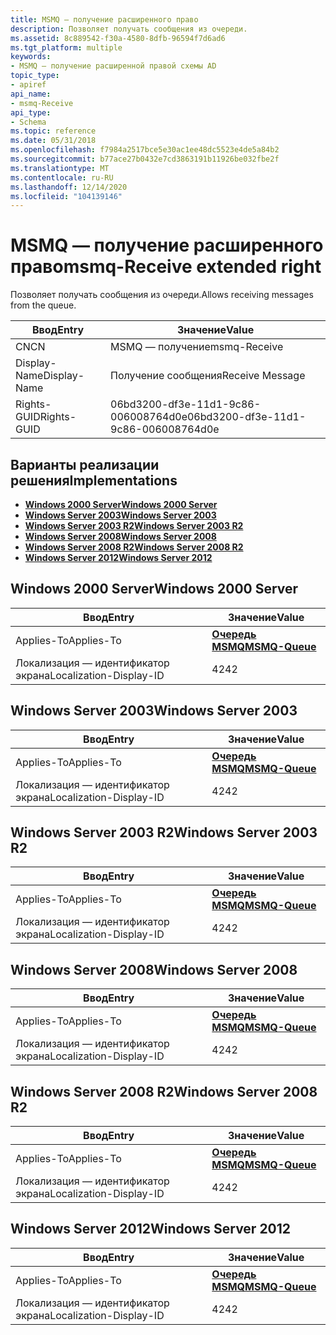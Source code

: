 ```yaml
---
title: MSMQ — получение расширенного право
description: Позволяет получать сообщения из очереди.
ms.assetid: 8c889542-f30a-4580-8dfb-96594f7d6ad6
ms.tgt_platform: multiple
keywords:
- MSMQ — получение расширенной правой схемы AD
topic_type:
- apiref
api_name:
- msmq-Receive
api_type:
- Schema
ms.topic: reference
ms.date: 05/31/2018
ms.openlocfilehash: f7984a2517bce5e30ac1ee48dc5523e4de5a84b2
ms.sourcegitcommit: b77ace27b0432e7cd3863191b11926be032fbe2f
ms.translationtype: MT
ms.contentlocale: ru-RU
ms.lasthandoff: 12/14/2020
ms.locfileid: "104139146"
---
```

# <a name="msmq-receive-extended-right"></a><span data-ttu-id="24a90-104">MSMQ — получение расширенного право</span><span class="sxs-lookup"><span data-stu-id="24a90-104">msmq-Receive extended right</span></span>

<span data-ttu-id="24a90-105">Позволяет получать сообщения из очереди.</span><span class="sxs-lookup"><span data-stu-id="24a90-105">Allows receiving messages from the queue.</span></span>



| <span data-ttu-id="24a90-106">Ввод</span><span class="sxs-lookup"><span data-stu-id="24a90-106">Entry</span></span> | <span data-ttu-id="24a90-107">Значение</span><span class="sxs-lookup"><span data-stu-id="24a90-107">Value</span></span> |
|--------------|--------------------------------------|
| <span data-ttu-id="24a90-108">CN</span><span class="sxs-lookup"><span data-stu-id="24a90-108">CN</span></span>           | <span data-ttu-id="24a90-109">MSMQ — получение</span><span class="sxs-lookup"><span data-stu-id="24a90-109">msmq-Receive</span></span>                         |
| <span data-ttu-id="24a90-110">Display-Name</span><span class="sxs-lookup"><span data-stu-id="24a90-110">Display-Name</span></span> | <span data-ttu-id="24a90-111">Получение сообщения</span><span class="sxs-lookup"><span data-stu-id="24a90-111">Receive Message</span></span>                      |
| <span data-ttu-id="24a90-112">Rights-GUID</span><span class="sxs-lookup"><span data-stu-id="24a90-112">Rights-GUID</span></span>  | <span data-ttu-id="24a90-113">06bd3200-df3e-11d1-9c86-006008764d0e</span><span class="sxs-lookup"><span data-stu-id="24a90-113">06bd3200-df3e-11d1-9c86-006008764d0e</span></span> |



## <a name="implementations"></a><span data-ttu-id="24a90-114">Варианты реализации решения</span><span class="sxs-lookup"><span data-stu-id="24a90-114">Implementations</span></span>

-   [<span data-ttu-id="24a90-115">**Windows 2000 Server**</span><span class="sxs-lookup"><span data-stu-id="24a90-115">**Windows 2000 Server**</span></span>](#windows-2000-server)
-   [<span data-ttu-id="24a90-116">**Windows Server 2003**</span><span class="sxs-lookup"><span data-stu-id="24a90-116">**Windows Server 2003**</span></span>](#windows-server-2003)
-   [<span data-ttu-id="24a90-117">**Windows Server 2003 R2**</span><span class="sxs-lookup"><span data-stu-id="24a90-117">**Windows Server 2003 R2**</span></span>](#windows-server-2003-r2)
-   [<span data-ttu-id="24a90-118">**Windows Server 2008**</span><span class="sxs-lookup"><span data-stu-id="24a90-118">**Windows Server 2008**</span></span>](#windows-server-2008)
-   [<span data-ttu-id="24a90-119">**Windows Server 2008 R2**</span><span class="sxs-lookup"><span data-stu-id="24a90-119">**Windows Server 2008 R2**</span></span>](#windows-server-2008-r2)
-   [<span data-ttu-id="24a90-120">**Windows Server 2012**</span><span class="sxs-lookup"><span data-stu-id="24a90-120">**Windows Server 2012**</span></span>](#windows-server-2012)

## <a name="windows-2000-server"></a><span data-ttu-id="24a90-121">Windows 2000 Server</span><span class="sxs-lookup"><span data-stu-id="24a90-121">Windows 2000 Server</span></span>



| <span data-ttu-id="24a90-122">Ввод</span><span class="sxs-lookup"><span data-stu-id="24a90-122">Entry</span></span> | <span data-ttu-id="24a90-123">Значение</span><span class="sxs-lookup"><span data-stu-id="24a90-123">Value</span></span> |
|-------------------------|----------------------------------------------|
| <span data-ttu-id="24a90-124">Applies-To</span><span class="sxs-lookup"><span data-stu-id="24a90-124">Applies-To</span></span>              | [<span data-ttu-id="24a90-125">**Очередь MSMQ**</span><span class="sxs-lookup"><span data-stu-id="24a90-125">**MSMQ-Queue**</span></span>](c-msmqqueue.md)<br/> |
| <span data-ttu-id="24a90-126">Локализация — идентификатор экрана</span><span class="sxs-lookup"><span data-stu-id="24a90-126">Localization-Display-ID</span></span> | <span data-ttu-id="24a90-127">42</span><span class="sxs-lookup"><span data-stu-id="24a90-127">42</span></span>                                           |



## <a name="windows-server-2003"></a><span data-ttu-id="24a90-128">Windows Server 2003</span><span class="sxs-lookup"><span data-stu-id="24a90-128">Windows Server 2003</span></span>



| <span data-ttu-id="24a90-129">Ввод</span><span class="sxs-lookup"><span data-stu-id="24a90-129">Entry</span></span> | <span data-ttu-id="24a90-130">Значение</span><span class="sxs-lookup"><span data-stu-id="24a90-130">Value</span></span> |
|-------------------------|----------------------------------------------|
| <span data-ttu-id="24a90-131">Applies-To</span><span class="sxs-lookup"><span data-stu-id="24a90-131">Applies-To</span></span>              | [<span data-ttu-id="24a90-132">**Очередь MSMQ**</span><span class="sxs-lookup"><span data-stu-id="24a90-132">**MSMQ-Queue**</span></span>](c-msmqqueue.md)<br/> |
| <span data-ttu-id="24a90-133">Локализация — идентификатор экрана</span><span class="sxs-lookup"><span data-stu-id="24a90-133">Localization-Display-ID</span></span> | <span data-ttu-id="24a90-134">42</span><span class="sxs-lookup"><span data-stu-id="24a90-134">42</span></span>                                           |



## <a name="windows-server-2003-r2"></a><span data-ttu-id="24a90-135">Windows Server 2003 R2</span><span class="sxs-lookup"><span data-stu-id="24a90-135">Windows Server 2003 R2</span></span>



| <span data-ttu-id="24a90-136">Ввод</span><span class="sxs-lookup"><span data-stu-id="24a90-136">Entry</span></span> | <span data-ttu-id="24a90-137">Значение</span><span class="sxs-lookup"><span data-stu-id="24a90-137">Value</span></span> |
|-------------------------|----------------------------------------------|
| <span data-ttu-id="24a90-138">Applies-To</span><span class="sxs-lookup"><span data-stu-id="24a90-138">Applies-To</span></span>              | [<span data-ttu-id="24a90-139">**Очередь MSMQ**</span><span class="sxs-lookup"><span data-stu-id="24a90-139">**MSMQ-Queue**</span></span>](c-msmqqueue.md)<br/> |
| <span data-ttu-id="24a90-140">Локализация — идентификатор экрана</span><span class="sxs-lookup"><span data-stu-id="24a90-140">Localization-Display-ID</span></span> | <span data-ttu-id="24a90-141">42</span><span class="sxs-lookup"><span data-stu-id="24a90-141">42</span></span>                                           |



## <a name="windows-server-2008"></a><span data-ttu-id="24a90-142">Windows Server 2008</span><span class="sxs-lookup"><span data-stu-id="24a90-142">Windows Server 2008</span></span>



| <span data-ttu-id="24a90-143">Ввод</span><span class="sxs-lookup"><span data-stu-id="24a90-143">Entry</span></span> | <span data-ttu-id="24a90-144">Значение</span><span class="sxs-lookup"><span data-stu-id="24a90-144">Value</span></span> |
|-------------------------|----------------------------------------------|
| <span data-ttu-id="24a90-145">Applies-To</span><span class="sxs-lookup"><span data-stu-id="24a90-145">Applies-To</span></span>              | [<span data-ttu-id="24a90-146">**Очередь MSMQ**</span><span class="sxs-lookup"><span data-stu-id="24a90-146">**MSMQ-Queue**</span></span>](c-msmqqueue.md)<br/> |
| <span data-ttu-id="24a90-147">Локализация — идентификатор экрана</span><span class="sxs-lookup"><span data-stu-id="24a90-147">Localization-Display-ID</span></span> | <span data-ttu-id="24a90-148">42</span><span class="sxs-lookup"><span data-stu-id="24a90-148">42</span></span>                                           |



## <a name="windows-server-2008-r2"></a><span data-ttu-id="24a90-149">Windows Server 2008 R2</span><span class="sxs-lookup"><span data-stu-id="24a90-149">Windows Server 2008 R2</span></span>



| <span data-ttu-id="24a90-150">Ввод</span><span class="sxs-lookup"><span data-stu-id="24a90-150">Entry</span></span> | <span data-ttu-id="24a90-151">Значение</span><span class="sxs-lookup"><span data-stu-id="24a90-151">Value</span></span> |
|-------------------------|----------------------------------------------|
| <span data-ttu-id="24a90-152">Applies-To</span><span class="sxs-lookup"><span data-stu-id="24a90-152">Applies-To</span></span>              | [<span data-ttu-id="24a90-153">**Очередь MSMQ**</span><span class="sxs-lookup"><span data-stu-id="24a90-153">**MSMQ-Queue**</span></span>](c-msmqqueue.md)<br/> |
| <span data-ttu-id="24a90-154">Локализация — идентификатор экрана</span><span class="sxs-lookup"><span data-stu-id="24a90-154">Localization-Display-ID</span></span> | <span data-ttu-id="24a90-155">42</span><span class="sxs-lookup"><span data-stu-id="24a90-155">42</span></span>                                           |



## <a name="windows-server-2012"></a><span data-ttu-id="24a90-156">Windows Server 2012</span><span class="sxs-lookup"><span data-stu-id="24a90-156">Windows Server 2012</span></span>



| <span data-ttu-id="24a90-157">Ввод</span><span class="sxs-lookup"><span data-stu-id="24a90-157">Entry</span></span> | <span data-ttu-id="24a90-158">Значение</span><span class="sxs-lookup"><span data-stu-id="24a90-158">Value</span></span> |
|-------------------------|----------------------------------------------|
| <span data-ttu-id="24a90-159">Applies-To</span><span class="sxs-lookup"><span data-stu-id="24a90-159">Applies-To</span></span>              | [<span data-ttu-id="24a90-160">**Очередь MSMQ**</span><span class="sxs-lookup"><span data-stu-id="24a90-160">**MSMQ-Queue**</span></span>](c-msmqqueue.md)<br/> |
| <span data-ttu-id="24a90-161">Локализация — идентификатор экрана</span><span class="sxs-lookup"><span data-stu-id="24a90-161">Localization-Display-ID</span></span> | <span data-ttu-id="24a90-162">42</span><span class="sxs-lookup"><span data-stu-id="24a90-162">42</span></span>                                           |



 

 





